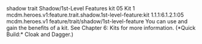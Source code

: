 <ability>
  <metadata>
    <class>shadow</class>
    <feature_type>trait</feature_type>
    <file_dpath>Shadow/1st-Level Features</file_dpath>
    <item_id>kit</item_id>
    <item_index>05</item_index>
    <item_name>Kit</item_name>
    <level>1</level>
    <scc>mcdm.heroes.v1:feature.trait.shadow.1st-level-feature:kit</scc>
    <scdc>1.1.1:6.1.2.1:05</scdc>
    <source>mcdm.heroes.v1</source>
    <type>feature/trait/shadow/1st-level-feature</type>
  </metadata>
  <effects>
    <effect type="mundane">You can use and gain the benefits of a kit. See Chapter 6: Kits for more information. (*Quick Build:* Cloak and Dagger.)</effect>
  </effects>
</ability>
